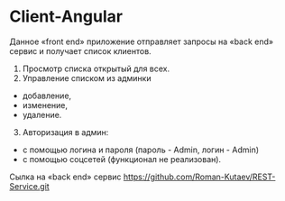# Client-Angular
Данное «front end» приложение отправляет запросы на «back end» сервис и получает список клиентов.
1. Просмотр списка открытый для всех.
2. Управление списком из админки
- добавление,
- изменение,
- удаление.
3) Авторизация в админ:
  - с помощью логина и пароля (пароль - Admin, логин - Admin)
  - с помощью соцсетей (функционал не реализован).
  
  Сылка на «back end» сервис <https://github.com/Roman-Kutaev/REST-Service.git>
